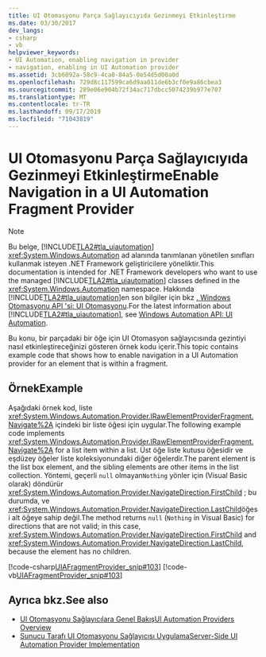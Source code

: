 ```yaml
---
title: UI Otomasyonu Parça Sağlayıcıyıda Gezinmeyi Etkinleştirme
ms.date: 03/30/2017
dev_langs:
- csharp
- vb
helpviewer_keywords:
- UI Automation, enabling navigation in provider
- navigation, enabling in UI Automation provider
ms.assetid: 3cb6092a-58c9-4ca0-84a5-0e54d5d00a0d
ms.openlocfilehash: 729d8c117599ca6d9aa011de6b3cf0e9a86cbea3
ms.sourcegitcommit: 289e06e904b72f34ac717dbcc5074239b977e707
ms.translationtype: MT
ms.contentlocale: tr-TR
ms.lasthandoff: 09/17/2019
ms.locfileid: "71043819"
---
```

# <a name="enable-navigation-in-a-ui-automation-fragment-provider"></a><span data-ttu-id="106d2-102">UI Otomasyonu Parça Sağlayıcıyıda Gezinmeyi Etkinleştirme</span><span class="sxs-lookup"><span data-stu-id="106d2-102">Enable Navigation in a UI Automation Fragment Provider</span></span>
> [!NOTE]
> <span data-ttu-id="106d2-103">Bu belge, [!INCLUDE[TLA2#tla_uiautomation](../../../includes/tla2sharptla-uiautomation-md.md)] <xref:System.Windows.Automation> ad alanında tanımlanan yönetilen sınıfları kullanmak isteyen .NET Framework geliştiricilere yöneliktir.</span><span class="sxs-lookup"><span data-stu-id="106d2-103">This documentation is intended for .NET Framework developers who want to use the managed [!INCLUDE[TLA2#tla_uiautomation](../../../includes/tla2sharptla-uiautomation-md.md)] classes defined in the <xref:System.Windows.Automation> namespace.</span></span> <span data-ttu-id="106d2-104">Hakkında [!INCLUDE[TLA2#tla_uiautomation](../../../includes/tla2sharptla-uiautomation-md.md)]en son bilgiler için bkz [. Windows Otomasyonu API 'si: UI Otomasyonu](https://go.microsoft.com/fwlink/?LinkID=156746).</span><span class="sxs-lookup"><span data-stu-id="106d2-104">For the latest information about [!INCLUDE[TLA2#tla_uiautomation](../../../includes/tla2sharptla-uiautomation-md.md)], see [Windows Automation API: UI Automation](https://go.microsoft.com/fwlink/?LinkID=156746).</span></span>  
  
 <span data-ttu-id="106d2-105">Bu konu, bir parçadaki bir öğe için UI Otomasyon sağlayıcısında gezintiyi nasıl etkinleştireceğinizi gösteren örnek kodu içerir.</span><span class="sxs-lookup"><span data-stu-id="106d2-105">This topic contains example code that shows how to enable navigation in a UI Automation provider for an element that is within a fragment.</span></span>  
  
## <a name="example"></a><span data-ttu-id="106d2-106">Örnek</span><span class="sxs-lookup"><span data-stu-id="106d2-106">Example</span></span>  
 <span data-ttu-id="106d2-107">Aşağıdaki örnek kod, liste <xref:System.Windows.Automation.Provider.IRawElementProviderFragment.Navigate%2A> içindeki bir liste öğesi için uygular.</span><span class="sxs-lookup"><span data-stu-id="106d2-107">The following example code implements <xref:System.Windows.Automation.Provider.IRawElementProviderFragment.Navigate%2A> for a list item within a list.</span></span> <span data-ttu-id="106d2-108">Üst öğe liste kutusu öğesidir ve eşdüzey öğeler liste koleksiyonundaki diğer öğelerdir.</span><span class="sxs-lookup"><span data-stu-id="106d2-108">The parent element is the list box element, and the sibling elements are other items in the list collection.</span></span> <span data-ttu-id="106d2-109">Yöntemi, geçerli `null` olmayan`Nothing` yönler için (Visual Basic olarak) döndürür <xref:System.Windows.Automation.Provider.NavigateDirection.FirstChild> ; bu durumda, ve <xref:System.Windows.Automation.Provider.NavigateDirection.LastChild>öğesi alt öğeye sahip değil.</span><span class="sxs-lookup"><span data-stu-id="106d2-109">The method returns `null` (`Nothing` in Visual Basic) for directions that are not valid; in this case, <xref:System.Windows.Automation.Provider.NavigateDirection.FirstChild> and <xref:System.Windows.Automation.Provider.NavigateDirection.LastChild>, because the element has no children.</span></span>  
  
 [!code-csharp[UIAFragmentProvider_snip#103](../../../samples/snippets/csharp/VS_Snippets_Wpf/UIAFragmentProvider_snip/CSharp/ListItemFragment.cs#103)]
 [!code-vb[UIAFragmentProvider_snip#103](../../../samples/snippets/visualbasic/VS_Snippets_Wpf/UIAFragmentProvider_snip/VisualBasic/ListItemFragment.vb#103)]  
  
## <a name="see-also"></a><span data-ttu-id="106d2-110">Ayrıca bkz.</span><span class="sxs-lookup"><span data-stu-id="106d2-110">See also</span></span>

- [<span data-ttu-id="106d2-111">UI Otomasyonu Sağlayıcılara Genel Bakış</span><span class="sxs-lookup"><span data-stu-id="106d2-111">UI Automation Providers Overview</span></span>](ui-automation-providers-overview.md)
- [<span data-ttu-id="106d2-112">Sunucu Tarafı UI Otomasyonu Sağlayıcısı Uygulama</span><span class="sxs-lookup"><span data-stu-id="106d2-112">Server-Side UI Automation Provider Implementation</span></span>](server-side-ui-automation-provider-implementation.md)
